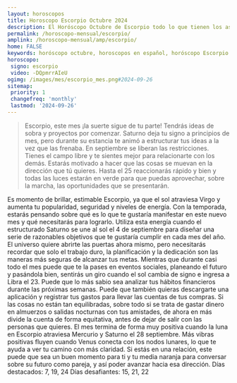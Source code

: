 ```yaml
---
layout: horoscopos
title: Horoscopo Escorpio Octubre 2024
description: El Horóscopo Octubre de Escorpio todo lo que tienen los astros preparados para este mes, amor, trabajo, familia. Todo sobre astrologia, tarot, predicciones. Horoscopo gratis en español, predicciones y astrología.
permalink: /horoscopo-mensual/escorpio/
amplink: /horoscopo-mensual/amp/escorpio/
home: FALSE
keywords: horóscopo octubre, horoscopos en español, horóscopo Escorpio octubre , horóscopo esperanza gracia, horoscop, horóscopos gratis, horoscopo Escorpio, Tarot, Astrologia, Zodíaco, Escorpio, horoscopo gratis, horoscopo del mes 
horoscopo:
 signo: escorpio
 video: -DQpmrrAIeU
ogimg: /images/mes/escorpio_mes.png#2024-09-26
sitemap:
 priority: 1
 changefreq: 'monthly'
 lastmod: '2024-09-26'
---
```



 > Escorpio, este mes ¡la suerte sigue de tu parte! Tendrás ideas de sobra y proyectos por comenzar. Saturno deja tu signo a principios de mes, pero durante su estancia te animó a estructurar tus ideas a la vez que las frenaba. En septiembre se liberan las restricciones. Tienes el campo libre y te sientes mejor para relacionarte con los demás. Estarás motivado a hacer que las cosas se muevan en la dirección que tú quieres. Hasta el 25 reaccionarás rápido y bien y todas las luces estarán en verde para que puedas aprovechar, sobre la marcha, las oportunidades que se presentarán.



Es momento de brillar, estimable Escorpio, ya que el sol atraviesa Virgo y aumenta tu popularidad, seguridad y niveles de energía. Con la temporada, estarás pensando sobre qué es lo que te gustaría manifestar en este nuevo mes y qué necesitarás para lograrlo. Utiliza esta energía cuando el estructurado Saturno se une al sol el 4 de septiembre para diseñar una serie de razonables objetivos que te gustaría cumplir en cada mes del año. El universo quiere abrirte las puertas ahora mismo, pero necesitarás recordar que solo el trabajo duro, la planificación y la dedicación son las maneras más seguras de alcanzar tus metas.
Mientras que durante casi todo el mes puede que te la pases en eventos sociales, planeando el futuro y pasándola bien, sentirás un giro cuando el sol cambia de signo e ingresa a Libra el 23. Puede que lo más sabio sea analizar tus hábitos financieros durante las próximas semanas. Puede que también quieras descargarte una aplicación y registrar tus gastos para llevar las cuentas de tus compras. Si las cosas no están tan equilibradas, sobre todo si se trata de gastar dinero en almuerzos o salidas nocturnas con tus amistades, de ahora en más divide la cuenta de forma equitativa, antes de dejar de salir con las personas que quieres.
El mes termina de forma muy positiva cuando la luna en Escorpio atraviesa Mercurio y Saturno el 28 septiembre. Más vibras positivas fluyen cuando Venus conecta con los nodos lunares, lo que te ayuda a ver tu camino con más claridad. Si estás en una relación, este puede que sea un buen momento para ti y tu media naranja para conversar sobre su futuro como pareja, y así poder avanzar hacia esa dirección.
Días destacados: 7, 19, 24
Días desafiantes: 15, 21, 22